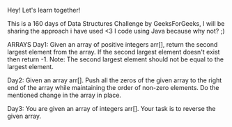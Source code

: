Hey! 
Let's learn together!

This is a 160 days of Data Structures Challenge by GeeksForGeeks, I will be sharing the approach i have used <3
I code using Java because why not? ;)

ARRAYS
Day1:
   Given an array of positive integers arr[], return the second largest element from the array. If the second largest element doesn't exist then return -1.
   Note: The second largest element should not be equal to the largest element.

Day2:
  Given an array arr[]. Push all the zeros of the given array to the right end of the array while maintaining the order of non-zero elements. Do the mentioned change in the array in place.

Day3:
  You are given an array of integers arr[]. Your task is to reverse the given array.
